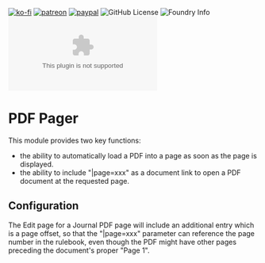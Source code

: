 [![ko-fi](https://img.shields.io/badge/Ko--Fi-farling-success)](https://ko-fi.com/farling)
[![patreon](https://img.shields.io/badge/Patreon-amusingtime-success)](https://patreon.com/amusingtime)
[![paypal](https://img.shields.io/badge/Paypal-farling-success)](https://paypal.me/farling)
![GitHub License](https://img.shields.io/github/license/farling42/fvtt-pdf-pager)
![Foundry Info](https://img.shields.io/badge/Foundry-v10-informational)
![Latest Release Download Count](https://img.shields.io/github/downloads/farling42/fvtt-pdf-pager/latest/module.zip)


# PDF Pager

This module provides two key functions:

- the ability to automatically load a PDF into a page as soon as the page is displayed.
- the ability to include "|page=xxx" as a document link to open a PDF document at the requested page.

## Configuration

The Edit page for a Journal PDF page will include an additional entry which is a page offset, so that the "|page=xxx" parameter can reference the page number in the rulebook, even though the PDF might have other pages preceding the document's proper "Page 1".